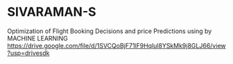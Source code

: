 # SIVARAMAN-S
Optimization of Flight Booking Decisions and price Predictions using by MACHINE LEARNING
https://drive.google.com/file/d/1SVCQoBjF71lF9Hqlul8YSkMk9j8GLJ66/view?usp=drivesdk
